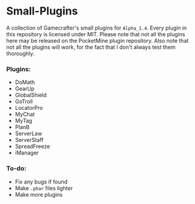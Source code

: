 # Small-Plugins
A collection of Gamecrafter's small plugins for `Alpha_1.4`. Every plugin in this repository is licensed under MIT. Please
note that not all the plugins here may be released on the PocketMine plugin repository. Also note that not all the plugins will work, for the fact that I don't always test them thoroughly.

### Plugins:
* DoMath
* GearUp
* GlobalShield
* GoTroll
* LocatorPro
* MyChat
* MyTag
* PlanB
* ServerLaw
* ServerStaff
* SpreadFreeze
* iManager

### To-do:
* Fix any bugs if found
* Make `.phar` files lighter
* Make more plugins
